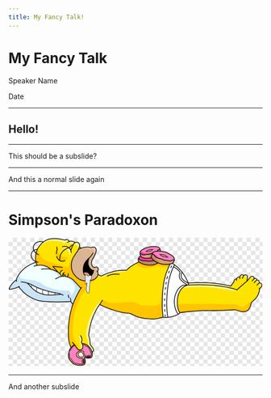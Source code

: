 ```yaml
---
title: My Fancy Talk!
---
```


# My Fancy Talk

Speaker Name

Date

---

## Hello!

----

This should be a subslide?

---

And this a normal slide again

---

# Simpson's Paradoxon

![Homer Simpson](assets/homer_simpson.png)

----

And another subslide